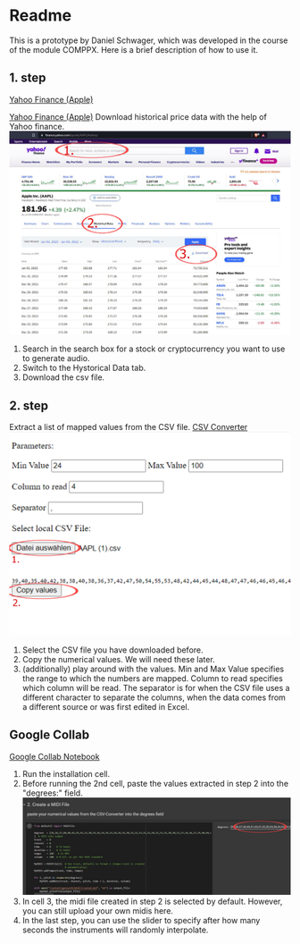 # Readme

This is a prototype by Daniel Schwager, which was developed in the course of the module COMPPX.
Here is a brief description of how to use it.

## 1. step

<a href="https://finance.yahoo.com/quote/AAPL/history/" target="_blank">Yahoo Finance (Apple)</a>

[Yahoo Finance (Apple)](https://finance.yahoo.com/quote/AAPL/history/)
Download historical price data with the help of Yahoo finance.
![Yahoo Image](content/yahoo.png)

1. Search in the search box for a stock or cryptocurrency you want to use to generate audio.
2. Switch to the Hystorical Data tab.
3. Download the csv file.

## 2. step

Extract a list of mapped values from the CSV file.
[CSV Converter](csv_converter/index.html)
![Converter Image](content/csv.png)

1. Select the CSV file you have downloaded before.
2. Copy the numerical values. We will need these later.
3. (additionally)
   play around with the values. Min and Max Value specifies the range to which the numbers are mapped. Column to read specifies which column will be read. The separator is for when the CSV file uses a different character to separate the columns, when the data comes from a different source or was first edited in Excel.

## Google Collab

[Google Collab Notebook](https://colab.research.google.com/drive/1vz6apDn68PF9NG3faSi9S6VAQKqy6FsE#scrollTo=eQVvInM6a0lw)

1. Run the installation cell.
2. Before running the 2nd cell, paste the values extracted in step 2 into the "degrees:" field.
   ![Midi Image](content/midi.png)
3. In cell 3, the midi file created in step 2 is selected by default. However, you can still upload your own midis here.
4. In the last step, you can use the slider to specify after how many seconds the instruments will randomly interpolate.
